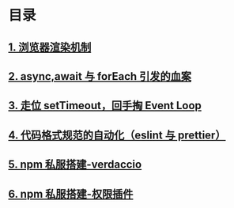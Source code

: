 # 目录

## [1. 浏览器渲染机制](./browserPerformance.md)

## [2. async,await 与 forEach 引发的血案](./asyncForEach.md)

## [3. 走位 setTimeout，回手掏 Event Loop](./setTimeout.md)

## [4. 代码格式规范的自动化（eslint 与 prettier）](./eslintPrettier.md)

## [5. npm 私服搭建-verdaccio](./verdaccio.md)

## [6. npm 私服搭建-权限插件](./verdaccioPlugin.md)
